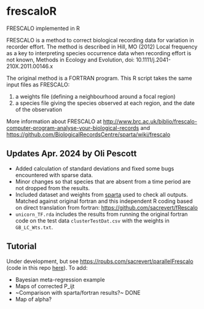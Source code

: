 # frescaloR
FRESCALO implemented in R

FRESCALO is a method to correct biological recording data for variation in recorder effort. The method is described in Hill, MO (2012) Local frequency as a key to interpreting species occurrence data when recording effort is not known, Methods in Ecology and Evolution, doi: 10.1111/j.2041-210X.2011.00146.x

The original method is a FORTRAN program. 
This R script takes the same input files as FRESCALO:   

1. a weights file (defining a neighbourhood around a focal region)
2. a species file giving the species observed at each region, and the date of the observation

More information about FRESCALO at http://www.brc.ac.uk/biblio/frescalo-computer-program-analyse-your-biological-records  and https://github.com/BiologicalRecordsCentre/sparta/wiki/frescalo

## Updates Apr. 2024 by Oli Pescott
- Added calculation of standard deviations and fixed some bugs encountered with sparse data.
- Minor changes so that species that are absent from a time period are not dropped from the results.
- Included dataset and weights from [sparta](https://github.com/biologicalRecordsCentre/sparta) used to check all outputs. Matched against original fortran and this independent R coding based on direct translation from fortran: https://github.com/sacrevert/fRescalo 
- `unicorn_TF.rda` includes the results from running the original fortran code on the test data `clusterTestDat.csv` with the weights in `GB_LC_Wts.txt`.

## Tutorial
Under development, but see https://rpubs.com/sacrevert/parallelFrescalo (code in this repo [here](https://github.com/sacrevert/frescaloR/blob/master/parallelFrescaloMarkdown.Rmd)).
To add:
- Bayesian meta-regression example
- Maps of corrected P_ijt
- ~Comparison with sparta/fortran results?~ DONE
- Map of alpha?
